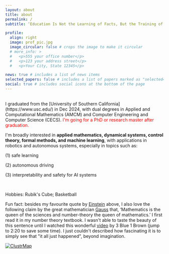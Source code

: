 ```yaml
---
layout: about
title: about
permalink: /
subtitle: ‘Education Is Not the Learning of Facts, But the Training of the Mind To Think.’ --- Albert Einstein

profile:
  align: right
  image: prof_pic.jpg
  image_circular: false # crops the image to make it circular
  # more_info: >
  #   <p>555 your office number</p>
  #   <p>123 your address street</p>
  #   <p>Your City, State 12345</p>

news: true # includes a list of news items
selected_papers: false # includes a list of papers marked as "selected={true}"
social: true # includes social icons at the bottom of the page
---
```


<br/>
I graduated from the [University of Southern California](https://www.usc.edu/) in Dec 2024, with dual degrees in Applied and Computational Mathematics (AMCM) and Computer Engineering and Computer Science (CECS). 
<span style="color:red">I'm going for a PhD or research master after graduation. </span>


I'm broadly interested in **applied mathematics, dynamical systems, control theory, formal methods, and machine learning**, with applications in robotics and autonomous systems, especially in topics such as:

(1) safe learning

(2) autonomous driving
 
(3) interpretability and safety for AI systems

<br/>

Hobbies: Rubik's Cube; Basketball

Fun fact: besides my favourite quote by [Einstein](https://en.wikipedia.org/wiki/Albert_Einstein) above, I also love the following claim by the great mathematician [Gauss](https://en.wikipedia.org/wiki/Carl_Friedrich_Gauss) that, ‘Mathematics is the queen of the sciences and number-theory the queen of mathematics.’ I first read it in my number theory textbook. I wasn't able to taste the beauty of this sentence until I watched this wonderful [video](https://www.youtube.com/watch?v=EK32jo7i5LQ&t=198s) by 3 Blue 1 Brown (jump to 2:20 to save some time). I just couldn't described how fascinating it is to simply see that "it all just happened", beyond imagination.
<br/>

[![ClustrMap](https://www.clustrmaps.com/map_v2.png?d=ZsbmAfsu10_SQm0N6gMiRIBefwZ3Gefbxu6qmHj5dKY&cl=ffffff)](https://clustrmaps.com/site/1c4by)

